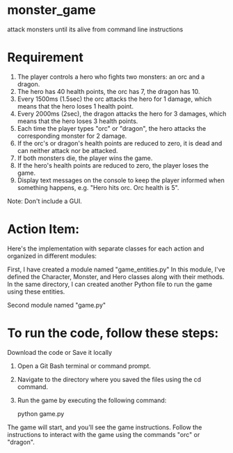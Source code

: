 # monster_game
attack monsters until its alive from command line instructions 

# Requirement
1. The player controls a hero who fights two monsters: an orc and a dragon.
2. The hero has 40 health points, the orc has 7, the dragon has 10.
3. Every 1500ms (1.5sec) the orc attacks the hero for 1 damage, which means that the hero loses 1 health point.
4. Every 2000ms (2sec), the dragon attacks the hero for 3 damages, which means that the hero loses 3 health points.
5. Each time the player types "orc" or "dragon", the hero attacks the corresponding monster for 2 damage.
6. If the orc's or dragon's health points are reduced to zero, it is dead and can neither attack nor be attacked.
7. If both monsters die, the player wins the game.
8. If the hero's health points are reduced to zero, the player loses the game.
9. Display text messages on the console to keep the player informed when something happens, 
e.g. "Hero hits orc. Orc health is 5". 

Note: Don't include a GUI.

# Action Item:
Here's the implementation with separate classes for each action and organized in different modules:

First, I have created a module named "game_entities.py"
In this module, I've defined the Character, Monster, and Hero classes along with their methods. 
In the same directory, I can created another Python file to run the game using these entities.

Second module named "game.py"

# To run the code, follow these steps:
Download the code or Save it locally

1. Open a Git Bash terminal or command prompt.
2. Navigate to the directory where you saved the files using the cd command.
3. Run the game by executing the following command:
   
   python game.py

The game will start, and you'll see the game instructions. Follow the instructions to interact with the game using the commands 
"orc" or "dragon".

